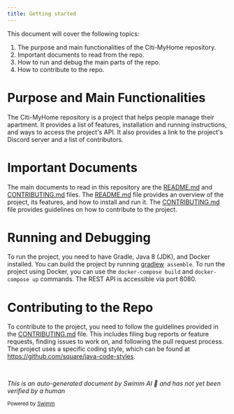 ```yaml
---
title: Getting started
---
```

This document will cover the following topics:

1. The purpose and main functionalities of the Citi-MyHome repository.
2. Important documents to read from the repo.
3. How to run and debug the main parts of the repo.
4. How to contribute to the repo.

# Purpose and Main Functionalities

The Citi-MyHome repository is a project that helps people manage their apartment. It provides a list of features, installation and running instructions, and ways to access the project's API. It also provides a link to the project's Discord server and a list of contributors.

# Important Documents

The main documents to read in this repository are the <SwmPath>[README.md](/README.md)</SwmPath> and <SwmPath>[CONTRIBUTING.md](/CONTRIBUTING.md)</SwmPath> files. The <SwmPath>[README.md](/README.md)</SwmPath> file provides an overview of the project, its features, and how to install and run it. The <SwmPath>[CONTRIBUTING.md](/CONTRIBUTING.md)</SwmPath> file provides guidelines on how to contribute to the project.

# Running and Debugging

To run the project, you need to have Gradle, Java 8 (JDK), and Docker installed. You can build the project by running <SwmPath>[gradlew](/gradlew)</SwmPath>` assemble`. To run the project using Docker, you can use the `docker-compose build` and `docker-compose up` commands. The REST API is accessible via port 8080.

# Contributing to the Repo

To contribute to the project, you need to follow the guidelines provided in the <SwmPath>[CONTRIBUTING.md](/CONTRIBUTING.md)</SwmPath> file. This includes filing bug reports or feature requests, finding issues to work on, and following the pull request process. The project uses a specific coding style, which can be found at <https://github.com/square/java-code-styles>.

&nbsp;

*This is an auto-generated document by Swimm AI 🌊 and has not yet been verified by a human*

<SwmMeta version="3.0.0" repo-id="Z2l0aHViJTNBJTNBQ2l0aS1NeUhvbWUlM0ElM0FnaWxhZG5hdm90" repo-name="Citi-MyHome"><sup>Powered by [Swimm](https://app.swimm.io/)</sup></SwmMeta>
